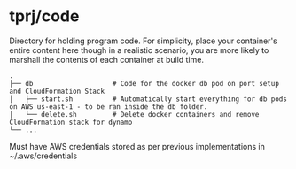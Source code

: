 # tprj/code
Directory for holding program code. For simplicity, place your container's entire content here though in a realistic scenario, you are more likely to marshall the contents of each container at build time.

    .
    ├── db                    # Code for the docker db pod on port setup and CloudFormation Stack
    │   ├── start.sh          # Automatically start everything for db pods on AWS us-east-1 - to be ran inside the db folder.
    │   └── delete.sh         # Delete docker containers and remove CloudFormation stack for dynamo
    └── ...
    
Must have AWS credentials stored as per previous implementations in ~/.aws/credentials
